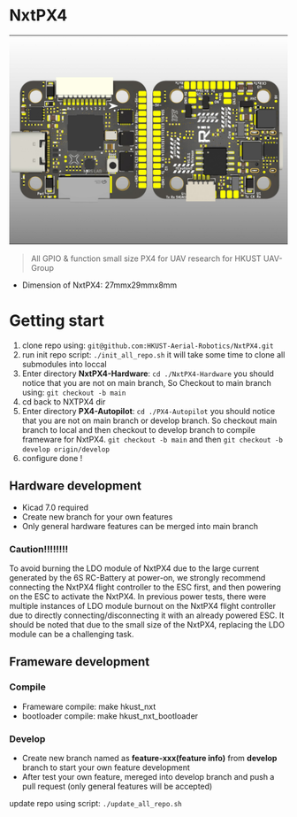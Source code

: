 # NxtPX4

![1677900720702](image/README/1677900720702.png)

> All GPIO & function small size PX4 for UAV research for HKUST UAV-Group

* Dimension of NxtPX4: 27mmx29mmx8mm

# Getting start

1. clone repo using:     `git@github.com:HKUST-Aerial-Robotics/NxtPX4.git`
2. run init repo script:     `./init_all_repo.sh`
   it will take some time to clone all submodules into loccal
3. Enter directory **NxtPX4-Hardware**:     `cd ./NxtPX4-Hardware`
   you should notice that you are not on main branch, So Checkout to main branch using:  `git checkout -b main`
4. cd back to NXTPX4 dir
5. Enter directory **PX4-Autopilot**:   `cd ./PX4-Autopilot`
   you should notice that you are not on main branch or develop branch. So checkout main branch to local and then checkout to develop branch to compile frameware for NxtPX4.
   `git checkout -b main` and then `git checkout -b develop origin/develop`
6. configure done !

## Hardware development

* Kicad 7.0 required
* Create new branch for your own features
* Only general hardware features can be merged into main branch

### Caution!!!!!!!!

To avoid burning the LDO module of NxtPX4 due to the large current generated by the 6S RC-Battery at power-on, we strongly recommend connecting the NxtPX4 flight controller to the ESC first, and then powering on the ESC to activate the NxtPX4. In previous power tests, there were multiple instances of LDO module burnout on the NxtPX4 flight controller due to directly connecting/disconnecting it with an already powered ESC. It should be noted that due to the small size of the NxtPX4, replacing the LDO module can be a challenging task.

## Frameware development

### Compile

* Frameware compile: make hkust_nxt
* bootloader compile: make hkust_nxt_bootloader

### Develop

* Create new branch named as **feature-xxx(feature info)** from **develop** branch to start your own feature development
* After test your own feature, mereged into develop branch and push a pull request (only general features will be accepted)

update repo using script: `./update_all_repo.sh`
